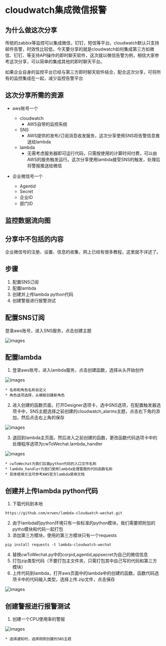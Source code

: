 # cloudwatch集成微信报警
## 为什么做这次分享
传统的zabbix等监控可以集成微信，钉钉，短信等平台。cloudwatch默认只支持邮件告警，时效性比较低，今天要分享的就是cloudwatch如何集成第三方如微信、钉钉、等支持API操作的即时聊天软件，这次就以微信告警为例，相信大家参考这次分享，可以简单的集成其他的即时聊天平台。

如果企业自身的监控平台已经与第三方即时聊天软件结合，配合这次分享，可将所有的监控集成在一起，减少监控告警平台

## 这次分享所需的资源
* aws账号一个
    * cloudwatch
        * AWS自带的监控系统
    * SNS
        * AWS提供的发布/订阅消息收发服务，这次分享使用SNS将告警信息推送给lambda
    * lambda
        * 无需考虑服务器即可运行代码，只需按使用的计算时间付费，可以由AWS的服务触发运行。这次分享使用lambda接受SNS的触发，处理后将警报推送给微信


* 企业微信号一个
    * Agentid
    * Secret
    * 企业ID
    * 部门ID

## 监控数据流向图

## 分享中不包括的内容
企业微信号的注册、设置、信息的收集，网上已经有很多教程，这里就不详述了。

## 步骤
1. 配置SNS订阅
2. 配置lambda
3. 创建并上传lambda python代码
4. 创建警报进行报警测试

## 配置SNS订阅
登录aws账号，进入SNS服务，点击创建主题

![images](lambda-cloudwatch-wechat/image/SNS-topic.png)

## 配置lambda
1. 登录aws账号，进入lambda服务，点击创建函数，选择从头开始创作

![images](lambda-cloudwatch-wechat/image/lambdas-init.png)
    
    * 名称和角色名称自定义
    * 角色选项选择，从模板创建新角色
    
2. 进入创建的函数页面，打开Designer选项卡，选中SNS选项，在配置触发器选项卡中，SNS主题选择之前创建的cloudwatch_alarms主题，点击右下角的添加，然后点击右上角的保存

![images](lambda-cloudwatch-wechat/image/lambdas-init.png)

3. 退回到lambda主页面，然后进入之前创建的函数，更改函数代码选项卡中的处理程序选项为cwToWechat.lambda_handler

![images](lambda-cloudwatch-wechat/image/lambda-function.png)

    * cwToWechat为我们后面python代码的入口文件名称
    * lambda_handler为我们使用lambda处理警报的代码函数名称
    * 具体使用方法可参考AWS官方lambda使用文档

## 创建并上传lambda python代码
1. 下载代码到本地
```shell
https://github.com/erwen/lambda-cloudwatch-wechat.git
```
2. 由于lambda的python环境只有一些标准的python模块，我们需要把附加的pytho模块和代码一起打包
3. 添加第三方模块，使用的第三方模块只有一个requests
```
pip install requests -t lambda-cloudwatch-wechat
```
4. 替换cwToWechat.py中的corpid,agentid,appsecret为自己的微信信息
5. 打包zip类型代码（不要打包主文件夹，只需打包其中自己写的代码和第三方模块）
6. 上传代码到lambda，打开aws页面中的lambda中的创建的函数，函数代码选项卡中的代码输入类型，选择上传.zip文件，点击保存

![images](lambda-cloudwatch-wechat/image/lambda-code-upload.png)

## 创建警报进行报警测试
1. 创建一个CPU使用率的警报

![images](lambda-cloudwatch-wechat/image/create-alarms.png)
    
    * 选择通知时，选择刚刚创建的SNS主题

